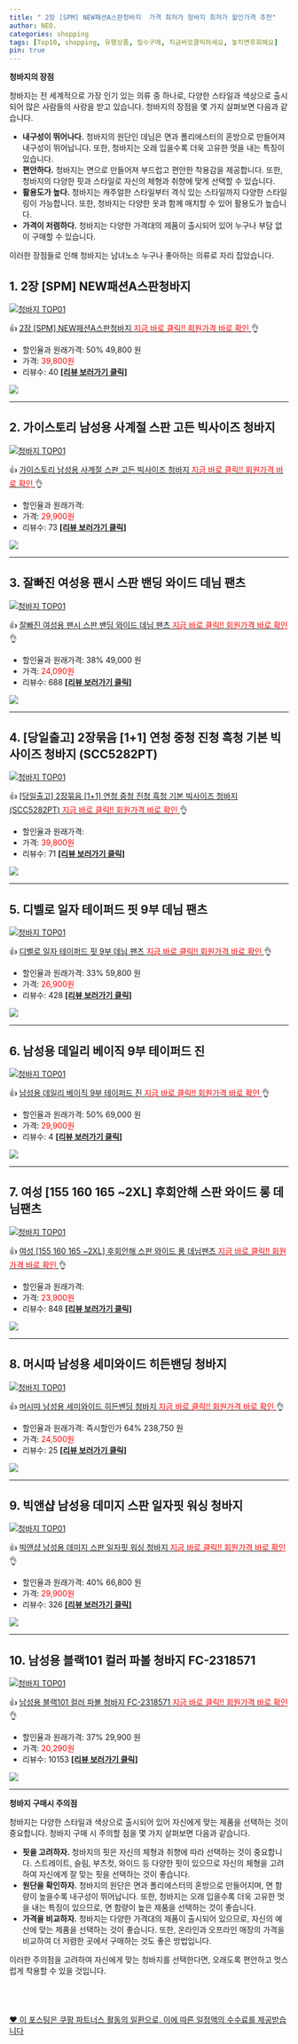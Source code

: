 ```yaml
---
title: " 2장 [SPM] NEW패션A스판청바지  가격 최저가 청바지 최저가 할인가격 추천"
author: NEO.
categories: shopping
tags: [Top10, shopping, 유행상품, 필수구매, 지금바로클릭하세요, 놓치면후회해요]
pin: true
---
```

**청바지의 장점**

청바지는 전 세계적으로 가장 인기 있는 의류 중 하나로, 다양한 스타일과 색상으로 출시되어 많은 사람들의 사랑을 받고 있습니다. 청바지의 장점을 몇 가지 살펴보면 다음과 같습니다.

* **내구성이 뛰어나다.** 청바지의 원단인 데님은 면과 폴리에스터의 혼방으로 만들어져 내구성이 뛰어납니다. 또한, 청바지는 오래 입을수록 더욱 고유한 멋을 내는 특징이 있습니다.
* **편안하다.** 청바지는 면으로 만들어져 부드럽고 편안한 착용감을 제공합니다. 또한, 청바지의 다양한 핏과 스타일로 자신의 체형과 취향에 맞게 선택할 수 있습니다.
* **활용도가 높다.** 청바지는 캐주얼한 스타일부터 격식 있는 스타일까지 다양한 스타일링이 가능합니다. 또한, 청바지는 다양한 옷과 함께 매치할 수 있어 활용도가 높습니다.
* **가격이 저렴하다.** 청바지는 다양한 가격대의 제품이 출시되어 있어 누구나 부담 없이 구매할 수 있습니다.

이러한 장점들로 인해 청바지는 남녀노소 누구나 좋아하는 의류로 자리 잡았습니다.

   

## 1.  2장 [SPM] NEW패션A스판청바지 

[![청바지 TOP01](https://thumbnail6.coupangcdn.com/thumbnails/remote/490x490ex/image/vendor_inventory/63e3/41506ab6171ede0efef8bf07f406ae48b339246d06594166bac926dd157f.jpg)](https://link.coupang.com/re/AFFSDP?lptag=AF3617701&subid=GithubCoopas&pageKey=6850910358&traceid=V0-153&itemId=16320100309&vendorItemId=83512199032)


👍 [ 2장 [SPM] NEW패션A스판청바지  <font color=red> 지금 바로 클릭!! 회원가격 바로 확인 </font> ](https://link.coupang.com/re/AFFSDP?lptag=AF3617701&subid=GithubCoopas&pageKey=6850910358&traceid=V0-153&itemId=16320100309&vendorItemId=83512199032) 👌 


- 할인율과 원래가격: 50%  49,800   원
- 가격: <span style='color:red'>39,800원</span>
- 리뷰수: 40  [**[리뷰 보러가기 클릭]**](https://link.coupang.com/re/AFFSDP?lptag=AF3617701&subid=GithubCoopas&pageKey=6850910358&traceid=V0-153&itemId=16320100309&vendorItemId=83512199032)

[![](/discount_price.png)](https://link.coupang.com/re/AFFSDP?lptag=AF3617701&subid=GithubCoopas&pageKey=6850910358&traceid=V0-153&itemId=16320100309&vendorItemId=83512199032)

---


   

## 2.  가이스토리 남성용 사계절 스판 고든 빅사이즈 청바지 

[![청바지 TOP01](https://thumbnail6.coupangcdn.com/thumbnails/remote/490x490ex/image/retail/images/2968021729508769-310439c3-831e-41e9-9ef9-fbae2c00ff1d.jpg)](https://link.coupang.com/re/AFFSDP?lptag=AF3617701&subid=GithubCoopas&pageKey=15228124&traceid=V0-153&itemId=62648425&vendorItemId=71511701382)


👍 [ 가이스토리 남성용 사계절 스판 고든 빅사이즈 청바지  <font color=red> 지금 바로 클릭!! 회원가격 바로 확인 </font> ](https://link.coupang.com/re/AFFSDP?lptag=AF3617701&subid=GithubCoopas&pageKey=15228124&traceid=V0-153&itemId=62648425&vendorItemId=71511701382) 👌 


- 할인율과 원래가격: 
- 가격: <span style='color:red'>29,900원</span>
- 리뷰수: 73  [**[리뷰 보러가기 클릭]**](https://link.coupang.com/re/AFFSDP?lptag=AF3617701&subid=GithubCoopas&pageKey=15228124&traceid=V0-153&itemId=62648425&vendorItemId=71511701382)

[![](/discount_price.png)](https://link.coupang.com/re/AFFSDP?lptag=AF3617701&subid=GithubCoopas&pageKey=15228124&traceid=V0-153&itemId=62648425&vendorItemId=71511701382)

---


   

## 3.  잘빠진 여성용 팬시 스판 밴딩 와이드 데님 팬츠 

[![청바지 TOP01](https://thumbnail10.coupangcdn.com/thumbnails/remote/490x490ex/image/rs_quotation_api/glqjthxt/bd5040ba920f4a24aed524802a0f9239.jpg)](https://link.coupang.com/re/AFFSDP?lptag=AF3617701&subid=GithubCoopas&pageKey=7401253097&traceid=V0-153&itemId=19157137863&vendorItemId=86275915758)


👍 [ 잘빠진 여성용 팬시 스판 밴딩 와이드 데님 팬츠  <font color=red> 지금 바로 클릭!! 회원가격 바로 확인 </font> ](https://link.coupang.com/re/AFFSDP?lptag=AF3617701&subid=GithubCoopas&pageKey=7401253097&traceid=V0-153&itemId=19157137863&vendorItemId=86275915758) 👌 


- 할인율과 원래가격: 38%  49,000   원
- 가격: <span style='color:red'>24,090원</span>
- 리뷰수: 688  [**[리뷰 보러가기 클릭]**](https://link.coupang.com/re/AFFSDP?lptag=AF3617701&subid=GithubCoopas&pageKey=7401253097&traceid=V0-153&itemId=19157137863&vendorItemId=86275915758)

[![](/discount_price.png)](https://link.coupang.com/re/AFFSDP?lptag=AF3617701&subid=GithubCoopas&pageKey=7401253097&traceid=V0-153&itemId=19157137863&vendorItemId=86275915758)

---


   

## 4.  [당일출고] 2장묶음 [1+1] 연청 중청 진청 흑청 기본 빅사이즈 청바지 (SCC5282PT) 

[![청바지 TOP01](https://thumbnail10.coupangcdn.com/thumbnails/remote/490x490ex/image/vendor_inventory/3590/66ad63c6fb59b3ac1f0ffa2ec75371d83c456334d8d5245d129b634d725d.jpg)](https://link.coupang.com/re/AFFSDP?lptag=AF3617701&subid=GithubCoopas&pageKey=6427435577&traceid=V0-153&itemId=13855703754&vendorItemId=81105706646)


👍 [ [당일출고] 2장묶음 [1+1] 연청 중청 진청 흑청 기본 빅사이즈 청바지 (SCC5282PT)  <font color=red> 지금 바로 클릭!! 회원가격 바로 확인 </font> ](https://link.coupang.com/re/AFFSDP?lptag=AF3617701&subid=GithubCoopas&pageKey=6427435577&traceid=V0-153&itemId=13855703754&vendorItemId=81105706646) 👌 


- 할인율과 원래가격: 
- 가격: <span style='color:red'>39,800원</span>
- 리뷰수: 71  [**[리뷰 보러가기 클릭]**](https://link.coupang.com/re/AFFSDP?lptag=AF3617701&subid=GithubCoopas&pageKey=6427435577&traceid=V0-153&itemId=13855703754&vendorItemId=81105706646)

[![](/discount_price.png)](https://link.coupang.com/re/AFFSDP?lptag=AF3617701&subid=GithubCoopas&pageKey=6427435577&traceid=V0-153&itemId=13855703754&vendorItemId=81105706646)

---


   

## 5.  디벨로 일자 테이퍼드 핏 9부 데님 팬츠 

[![청바지 TOP01](https://thumbnail8.coupangcdn.com/thumbnails/remote/490x490ex/image/vendor_inventory/6296/f1a0163840abc51be440093da31770a6a1e4a375ee125ab2c40dbcea2b86.jpg)](https://link.coupang.com/re/AFFSDP?lptag=AF3617701&subid=GithubCoopas&pageKey=7544169087&traceid=V0-153&itemId=19839119074&vendorItemId=86940691628)


👍 [ 디벨로 일자 테이퍼드 핏 9부 데님 팬츠  <font color=red> 지금 바로 클릭!! 회원가격 바로 확인 </font> ](https://link.coupang.com/re/AFFSDP?lptag=AF3617701&subid=GithubCoopas&pageKey=7544169087&traceid=V0-153&itemId=19839119074&vendorItemId=86940691628) 👌 


- 할인율과 원래가격: 33%  59,800   원
- 가격: <span style='color:red'>26,900원</span>
- 리뷰수: 428  [**[리뷰 보러가기 클릭]**](https://link.coupang.com/re/AFFSDP?lptag=AF3617701&subid=GithubCoopas&pageKey=7544169087&traceid=V0-153&itemId=19839119074&vendorItemId=86940691628)

[![](/discount_price.png)](https://link.coupang.com/re/AFFSDP?lptag=AF3617701&subid=GithubCoopas&pageKey=7544169087&traceid=V0-153&itemId=19839119074&vendorItemId=86940691628)

---


   

## 6.  남성용 데일리 베이직 9부 테이퍼드 진 

[![청바지 TOP01](https://thumbnail6.coupangcdn.com/thumbnails/remote/490x490ex/image/vendor_inventory/3bcc/7aa3163e34b026c97079f05d401f317a10e0db910ba252de951994f605ae.jpg)](https://link.coupang.com/re/AFFSDP?lptag=AF3617701&subid=GithubCoopas&pageKey=6497917218&traceid=V0-153&itemId=14293212469&vendorItemId=81538287649)


👍 [ 남성용 데일리 베이직 9부 테이퍼드 진  <font color=red> 지금 바로 클릭!! 회원가격 바로 확인 </font> ](https://link.coupang.com/re/AFFSDP?lptag=AF3617701&subid=GithubCoopas&pageKey=6497917218&traceid=V0-153&itemId=14293212469&vendorItemId=81538287649) 👌 


- 할인율과 원래가격: 50%  69,000   원
- 가격: <span style='color:red'>29,900원</span>
- 리뷰수: 4  [**[리뷰 보러가기 클릭]**](https://link.coupang.com/re/AFFSDP?lptag=AF3617701&subid=GithubCoopas&pageKey=6497917218&traceid=V0-153&itemId=14293212469&vendorItemId=81538287649)

[![](/discount_price.png)](https://link.coupang.com/re/AFFSDP?lptag=AF3617701&subid=GithubCoopas&pageKey=6497917218&traceid=V0-153&itemId=14293212469&vendorItemId=81538287649)

---


   

## 7.  여성 [155 160 165 ~2XL] 후회안해 스판 와이드 롱 데님팬츠 

[![청바지 TOP01](https://thumbnail8.coupangcdn.com/thumbnails/remote/490x490ex/image/vendor_inventory/c4e1/838f468f34cdb89061507350189272bc2eb4e1d6c3df334bc40773e3a91b.jpg)](https://link.coupang.com/re/AFFSDP?lptag=AF3617701&subid=GithubCoopas&pageKey=6516291895&traceid=V0-153&itemId=14559730752&vendorItemId=81660670906)


👍 [ 여성 [155 160 165 ~2XL] 후회안해 스판 와이드 롱 데님팬츠  <font color=red> 지금 바로 클릭!! 회원가격 바로 확인 </font> ](https://link.coupang.com/re/AFFSDP?lptag=AF3617701&subid=GithubCoopas&pageKey=6516291895&traceid=V0-153&itemId=14559730752&vendorItemId=81660670906) 👌 


- 할인율과 원래가격: 
- 가격: <span style='color:red'>23,900원</span>
- 리뷰수: 848  [**[리뷰 보러가기 클릭]**](https://link.coupang.com/re/AFFSDP?lptag=AF3617701&subid=GithubCoopas&pageKey=6516291895&traceid=V0-153&itemId=14559730752&vendorItemId=81660670906)

[![](/discount_price.png)](https://link.coupang.com/re/AFFSDP?lptag=AF3617701&subid=GithubCoopas&pageKey=6516291895&traceid=V0-153&itemId=14559730752&vendorItemId=81660670906)

---


   

## 8.  머시따 남성용 세미와이드 히든밴딩 청바지 

[![청바지 TOP01](https://thumbnail9.coupangcdn.com/thumbnails/remote/490x490ex/image/rs_quotation_api/0liipmfp/49c906c16a3c4ac191f3ce346ba9ca35.jpg)](https://link.coupang.com/re/AFFSDP?lptag=AF3617701&subid=GithubCoopas&pageKey=6157829518&traceid=V0-153&itemId=11930439413&vendorItemId=79203200856)


👍 [ 머시따 남성용 세미와이드 히든밴딩 청바지  <font color=red> 지금 바로 클릭!! 회원가격 바로 확인 </font> ](https://link.coupang.com/re/AFFSDP?lptag=AF3617701&subid=GithubCoopas&pageKey=6157829518&traceid=V0-153&itemId=11930439413&vendorItemId=79203200856) 👌 


- 할인율과 원래가격: 즉시할인가 64%  238,750   원
- 가격: <span style='color:red'>24,500원</span>
- 리뷰수: 25  [**[리뷰 보러가기 클릭]**](https://link.coupang.com/re/AFFSDP?lptag=AF3617701&subid=GithubCoopas&pageKey=6157829518&traceid=V0-153&itemId=11930439413&vendorItemId=79203200856)

[![](/discount_price.png)](https://link.coupang.com/re/AFFSDP?lptag=AF3617701&subid=GithubCoopas&pageKey=6157829518&traceid=V0-153&itemId=11930439413&vendorItemId=79203200856)

---


   

## 9.  빅앤샵 남성용 데미지 스판 일자핏 워싱 청바지 

[![청바지 TOP01](https://thumbnail8.coupangcdn.com/thumbnails/remote/490x490ex/image/vendor_inventory/83f6/bffa9e2eca3cec56d32fa4823a8af6ce8334473b8e6b9b97374a35325b18.jpg)](https://link.coupang.com/re/AFFSDP?lptag=AF3617701&subid=GithubCoopas&pageKey=7503246024&traceid=V0-153&itemId=19645018834&vendorItemId=88332665247)


👍 [ 빅앤샵 남성용 데미지 스판 일자핏 워싱 청바지  <font color=red> 지금 바로 클릭!! 회원가격 바로 확인 </font> ](https://link.coupang.com/re/AFFSDP?lptag=AF3617701&subid=GithubCoopas&pageKey=7503246024&traceid=V0-153&itemId=19645018834&vendorItemId=88332665247) 👌 


- 할인율과 원래가격: 40%  66,800   원
- 가격: <span style='color:red'>29,900원</span>
- 리뷰수: 326  [**[리뷰 보러가기 클릭]**](https://link.coupang.com/re/AFFSDP?lptag=AF3617701&subid=GithubCoopas&pageKey=7503246024&traceid=V0-153&itemId=19645018834&vendorItemId=88332665247)

[![](/discount_price.png)](https://link.coupang.com/re/AFFSDP?lptag=AF3617701&subid=GithubCoopas&pageKey=7503246024&traceid=V0-153&itemId=19645018834&vendorItemId=88332665247)

---


   

## 10.  남성용 블랙101 컬러 파볼 청바지 FC-2318571 

[![청바지 TOP01](https://thumbnail7.coupangcdn.com/thumbnails/remote/490x490ex/image/rs_quotation_api/kchazxwo/f8ffd9599f4e4b4ea1d63c5f4a87775f.jpg)](https://link.coupang.com/re/AFFSDP?lptag=AF3617701&subid=GithubCoopas&pageKey=7180862791&traceid=V0-153&itemId=18110550317&vendorItemId=85262210052)


👍 [ 남성용 블랙101 컬러 파볼 청바지 FC-2318571  <font color=red> 지금 바로 클릭!! 회원가격 바로 확인 </font> ](https://link.coupang.com/re/AFFSDP?lptag=AF3617701&subid=GithubCoopas&pageKey=7180862791&traceid=V0-153&itemId=18110550317&vendorItemId=85262210052) 👌 


- 할인율과 원래가격: 37%  29,900   원
- 가격: <span style='color:red'>20,290원</span>
- 리뷰수: 10153  [**[리뷰 보러가기 클릭]**](https://link.coupang.com/re/AFFSDP?lptag=AF3617701&subid=GithubCoopas&pageKey=7180862791&traceid=V0-153&itemId=18110550317&vendorItemId=85262210052)

[![](/discount_price.png)](https://link.coupang.com/re/AFFSDP?lptag=AF3617701&subid=GithubCoopas&pageKey=7180862791&traceid=V0-153&itemId=18110550317&vendorItemId=85262210052)

---
**청바지 구매시 주의점**

청바지는 다양한 스타일과 색상으로 출시되어 있어 자신에게 맞는 제품을 선택하는 것이 중요합니다. 청바지 구매 시 주의할 점을 몇 가지 살펴보면 다음과 같습니다.

* **핏을 고려하자.** 청바지의 핏은 자신의 체형과 취향에 따라 선택하는 것이 중요합니다. 스트레이트, 슬림, 부츠컷, 와이드 등 다양한 핏이 있으므로 자신의 체형을 고려하여 자신에게 잘 맞는 핏을 선택하는 것이 좋습니다.
* **원단을 확인하자.** 청바지의 원단은 면과 폴리에스터의 혼방으로 만들어지며, 면 함량이 높을수록 내구성이 뛰어납니다. 또한, 청바지는 오래 입을수록 더욱 고유한 멋을 내는 특징이 있으므로, 면 함량이 높은 제품을 선택하는 것이 좋습니다.
* **가격을 비교하자.** 청바지는 다양한 가격대의 제품이 출시되어 있으므로, 자신의 예산에 맞는 제품을 선택하는 것이 좋습니다. 또한, 온라인과 오프라인 매장의 가격을 비교하여 더 저렴한 곳에서 구매하는 것도 좋은 방법입니다.

이러한 주의점을 고려하여 자신에게 맞는 청바지를 선택한다면, 오래도록 편안하고 멋스럽게 착용할 수 있을 것입니다.<br><br><br><br><br> [ ❤  이 포스팅은 쿠팡 파트너스 활동의 일환으로, 이에 따른 일정액의 수수료를 제공받습니다](https://link.coupang.com/a/bcEFyh)